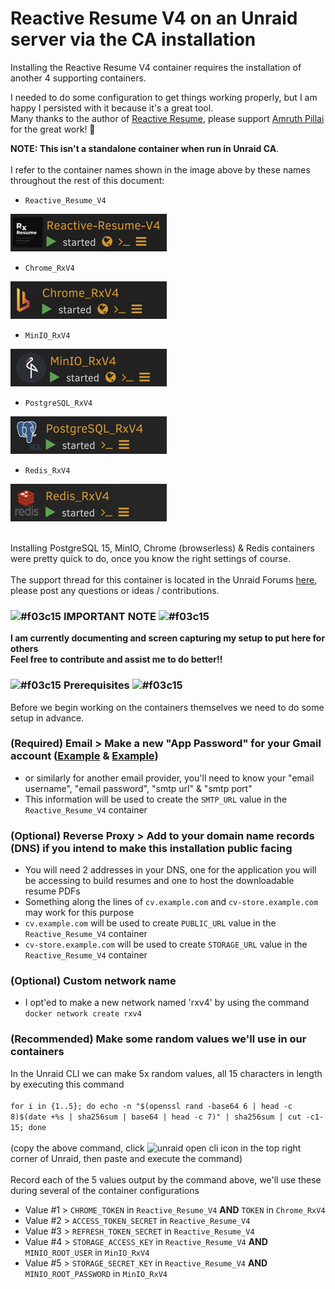 # Reactive Resume V4 on an Unraid server via the CA installation
Installing the Reactive Resume V4 container requires the installation of another 4 supporting containers.

I needed to do some configuration to get things working properly, but I am happy I persisted with it because it's a great tool.\
Many thanks to the author of [Reactive Resume](https://github.com/AmruthPillai/Reactive-Resume), please support [Amruth Pillai](https://github.com/AmruthPillai) for the great work! 🥇

**NOTE: This isn't a standalone container when run in Unraid CA**.\
\
I refer to the container names shown in the image above by these names throughout the rest of this document:
- `Reactive_Resume_V4`
<img src="https://github.com/Eurotimmy/unraid-templates/blob/main/RxV4/screenshots/1%20-%20RxV4.png" alt="reactive resume" width="250" height="auto">

- `Chrome_RxV4`
<img src="https://github.com/Eurotimmy/unraid-templates/blob/main/RxV4/screenshots/5%20-%20Chrome.png" alt="unraid reactive resume stack" width="250" height="auto">

- `MinIO_RxV4`
<img src="https://github.com/Eurotimmy/unraid-templates/blob/main/RxV4/screenshots/4%20-%20MinIO.png" alt="minio" width="250" height="auto">

- `PostgreSQL_RxV4`
<img src="https://github.com/Eurotimmy/unraid-templates/blob/main/RxV4/screenshots/3%20-%20PostgreSQL.png" alt="postgresql" width="250" height="auto">

- `Redis_RxV4`
<img src="https://github.com/Eurotimmy/unraid-templates/blob/main/RxV4/screenshots/2%20-%20Redis.png" alt="redis" width="250" height="auto">

\
Installing PostgreSQL 15, MinIO, Chrome (browserless) & Redis containers were pretty quick to do, once you know the right settings of course.\
\
The support thread for this container is located in the Unraid Forums [here](https://forums.unraid.net/topic/152057-support-eurotimmy-reactive-resume-v4-rxv4/), please post any questions or ideas / contributions.



### ![#f03c15](https://placehold.co/15x15/f03c15/f03c15.png) **IMPORTANT NOTE** ![#f03c15](https://placehold.co/15x15/f03c15/f03c15.png)

**I am currently documenting and screen capturing my setup to put here for others**\
**Feel free to contribute and assist me to do better!!**


### ![#f03c15](https://placehold.co/15x15/f03c15/f03c15.png) **Prerequisites** ![#f03c15](https://placehold.co/15x15/f03c15/f03c15.png)

Before we begin working on the containers themselves we need to do some setup in advance.

### (Required) Email > Make a new "App Password" for your Gmail account ([Example](https://www.zdnet.com/article/gmail-app-passwords-what-they-are-how-to-create-one-and-why-to-use-them/) & [Example](https://mariushosting.com/synology-activate-gmail-smtp-for-docker-containers/))
- or similarly for another email provider, you'll need to know your "email username", "email password", "smtp url" & "smtp port"
- This information will be used to create the `SMTP_URL` value in the `Reactive_Resume_V4` container

### (Optional) Reverse Proxy > Add to your domain name records (DNS) if you intend to make this installation public facing
- You will need 2 addresses in your DNS, one for the application you will be accessing to build resumes and one to host the downloadable resume PDFs
- Something along the lines of `cv.example.com` and `cv-store.example.com` may work for this purpose
- `cv.example.com` will be used to create `PUBLIC_URL` value in the `Reactive_Resume_V4` container 
- `cv-store.example.com` will be used to create `STORAGE_URL` value in the `Reactive_Resume_V4` container 

### (Optional) Custom network name
- I opt'ed to make a new network named 'rxv4' by using the command `docker network create rxv4`

### (Recommended) Make some random values we'll use in our containers 
In the Unraid CLI we can make 5x random values, all 15 characters in length by executing this command\
\
```for i in {1..5}; do echo -n "$(openssl rand -base64 6 | head -c 8)$(date +%s | sha256sum | base64 | head -c 7)" | sha256sum | cut -c1-15; done```\
\
(copy the above command, click <img src="https://github.com/Eurotimmy/unraid-templates/blob/main/RxV4/screenshots/Unraid%20CLI.png" alt="unraid open cli icon" width="20" height="auto"> in the top right corner of Unraid, then paste and execute the command)\
\
Record each of the 5 values output by the command above, we'll use these during several of the container configurations
- Value #1 > `CHROME_TOKEN` in `Reactive_Resume_V4` **AND** `TOKEN` in `Chrome_RxV4`
- Value #2 > `ACCESS_TOKEN_SECRET` in `Reactive_Resume_V4` 
- Value #3 > `REFRESH_TOKEN_SECRET` in `Reactive_Resume_V4` 
- Value #4 > `STORAGE_ACCESS_KEY` in `Reactive_Resume_V4` **AND** `MINIO_ROOT_USER` in `MinIO_RxV4`
- Value #5 > `STORAGE_SECRET_KEY` in `Reactive_Resume_V4` **AND** `MINIO_ROOT_PASSWORD` in `MinIO_RxV4`

  
